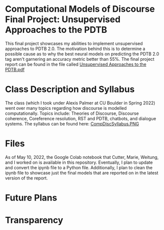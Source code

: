 # Computational Models of Discourse Final Project:  Unsupervised Approaches to the PDTB
This final project showcases my abilities to implement unsupervised approaches to PDTB 2.0.  The motivation behind this is to determine a possible cause as to why the best neural models on predicting the PDTB 2.0 tag aren't garnering an accuracy metric better than 55%. The final project report can be found in the file called [Unsupervised Approaches to the PDTB.pdf](https://github.com/xjseabrum/comp_disc_S22_proj/blob/main/Unsupervised%20Approaches%20to%20the%20PDTB.pdf)

# Class Description and Syllabus
The class (which I took under Alexis Palmer at CU Boulder in Spring 2022) went over many topics regarding how discourse is modelled computationally.  Topics include: Theories of Discourse, Discourse coherence, Coreference resolution, RST and PDTB, chatbots, and dialogue systems. The syllabus can be found here: [CompDiscSyllabus.PNG](https://github.com/xjseabrum/comp_disc_S22_proj/blob/main/CompDiscSyllabus.PNG)

# Files
As of May 10, 2022, the Google Colab notebook that Cutter, Marie, Weitung, and I worked on is available in this repository. Eventually, I plan to update and convert the ipynb file to a Python file. Additionally, I plan to clean the ipynb file to showcase just the final models that are reported on in the latest version of the report.

# Future Plans


# Transparency

